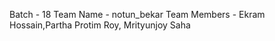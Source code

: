 Batch - 18
Team Name -  notun_bekar
Team Members - Ekram Hossain,Partha Protim Roy, Mrityunjoy Saha
